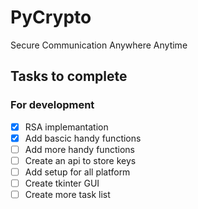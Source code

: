 # PyCrypto

Secure Communication Anywhere Anytime

## Tasks to complete

### For development

- [x] RSA implemantation
- [x] Add bascic handy functions
- [ ] Add more handy functions
- [ ] Create an api to store keys
- [ ] Add setup for all platform
- [ ] Create tkinter GUI
- [ ] Create more task list
